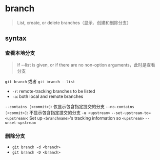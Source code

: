 # branch

> List, create, or delete branches（显示、创建和删除分支）

## syntax

### 查看本地分支

> If --list is given, or if there are no non-option arguments，此时是查看分支

`git branch` 或者 `git branch --list`

- `-r`: remote-tracking branches to be listed
- `-a`: both local and remote branches

`--contains [<commit>]`: 仅显示包含指定提交的分支
`--no-contains [<commit>]`: 不显示包含指定提交的分支
`-u <upstream>`
`--set-upstream-to=<upstream>`: Set up `<branchname>`'s tracking information so `<upstream>`
`--unset-upstream`

### 删除分支

- `git branch -d <branch>`
- `git branch -D <branch>`